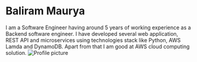 
# Baliram Maurya 

I am a Software Engineer having around 5 years of working experience as a Backend software engineer. I have developed several  web application, REST API and microservices using technologies stack like Python, AWS Lamda and DynamoDB. Apart from that I am good at AWS cloud computing solution. 
![Profile picture](paris.png)
